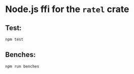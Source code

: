 # Node.js ffi for the `ratel` crate

## Test:

```
npm test
```

## Benches:

```
npm run benches
```

